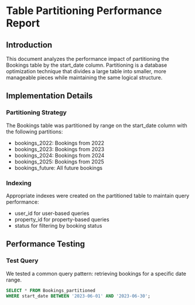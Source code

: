 # Table Partitioning Performance Report

## Introduction
This document analyzes the performance impact of partitioning the Bookings table by the start_date column. Partitioning is a database optimization technique that divides a large table into smaller, more manageable pieces while maintaining the same logical structure.

## Implementation Details

### Partitioning Strategy
The Bookings table was partitioned by range on the start_date column with the following partitions:
- bookings_2022: Bookings from 2022
- bookings_2023: Bookings from 2023  
- bookings_2024: Bookings from 2024
- bookings_2025: Bookings from 2025
- bookings_future: All future bookings

### Indexing
Appropriate indexes were created on the partitioned table to maintain query performance:
- user_id for user-based queries
- property_id for property-based queries
- status for filtering by booking status

## Performance Testing

### Test Query
We tested a common query pattern: retrieving bookings for a specific date range.
```sql
SELECT * FROM Bookings_partitioned
WHERE start_date BETWEEN '2023-06-01' AND '2023-06-30';